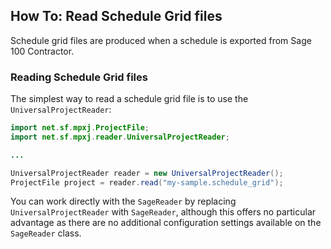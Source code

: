 ## How To: Read Schedule Grid files
Schedule grid files are produced when a schedule is exported from Sage 100 Contractor.

### Reading Schedule Grid files
The simplest way to read a schedule grid file is to use the `UniversalProjectReader`:

```java
import net.sf.mpxj.ProjectFile;
import net.sf.mpxj.reader.UniversalProjectReader;

...

UniversalProjectReader reader = new UniversalProjectReader();
ProjectFile project = reader.read("my-sample.schedule_grid");
```

You can work directly with the `SageReader` by replacing `UniversalProjectReader` with `SageReader`, although this offers no particular advantage as there are no additional configuration settings available on the `SageReader` class.
